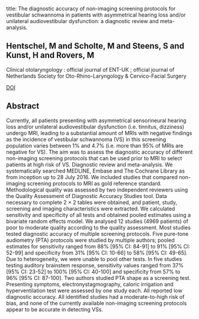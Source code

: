 title: The diagnostic accuracy of non-imaging screening protocols for vestibular schwannoma in patients with asymmetrical hearing loss and/or unilateral audiovestibular dysfunction: a diagnostic review and meta-analysis.

## Hentschel, M and Scholte, M and Steens, S and Kunst, H and Rovers, M
Clinical otolaryngology : official journal of ENT-UK ; official journal of Netherlands Society for Oto-Rhino-Laryngology & Cervico-Facial Surgery

<a href="https://doi.org/10.1111/coa.12788">DOI</a>

## Abstract
Currently, all patients presenting with asymmetrical sensorineural hearing loss and/or unilateral audiovestibular dysfunction (i.e. tinnitus, dizziness) undergo MRI, leading to a substantial amount of MRIs with negative findings as the incidence of vestibular schwannoma (VS) in this screening population varies between 1% and 4.7% (i.e. more than 95% of MRIs are negative for VS). The aim was to assess the diagnostic accuracy of different non-imaging screening protocols that can be used prior to MRI to select patients at high risk of VS. Diagnostic review and meta-analysis. We systematically searched MEDLINE, Embase and The Cochrane Library as from inception up to 28 July 2016. We included studies that compared non-imaging screening protocols to MRI as gold reference standard. Methodological quality was assessed by two independent reviewers using the Quality Assessment of Diagnostic Accuracy Studies tool. Data necessary to complete 2 × 2 tables were obtained, and patient, study, screening and imaging characteristics were extracted. We calculated sensitivity and specificity of all tests and obtained pooled estimates using a bivariate random effects model. We analysed 12 studies (4969 patients) of poor to moderate quality according to the quality assessment. Most studies tested diagnostic accuracy of multiple screening protocols. Five pure-tone audiometry (PTA) protocols were studied by multiple authors; pooled estimates for sensitivity ranged from 88% [95% CI: 84-91] to 91% [95% CI: 52-99] and specificity from 31% [95% CI: 10-66] to 58% [95% CI: 49-65]. Due to heterogeneity, we were unable to pool other tests. In five studies testing auditory brainstem response, sensitivity values ranged from 37% [95% CI: 23-52] to 100% [95% CI: 40-100] and specificity from 57% to 96% [95% CI: 87-100]. Two authors studied PTA shape as a screening test. Presenting symptoms, electronystagmography, caloric irrigation and hyperventilation test were assessed by one study each. All reported low diagnostic accuracy. All identified studies had a moderate-to-high risk of bias, and none of the currently available non-imaging screening protocols appear to be accurate in detecting VSs.

